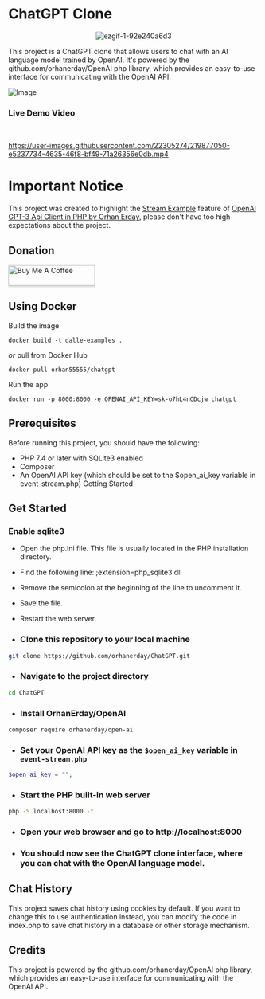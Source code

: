 # ChatGPT Clone

<div align="center">

![ezgif-1-92e240a6d3](https://user-images.githubusercontent.com/22305274/220125119-ccbdb855-bdb9-476f-8f5f-f5d5530f0a24.gif)

</div>

This project is a ChatGPT clone that allows users to chat with an AI language model trained by OpenAI. It's powered by the github.com/orhanerday/OpenAI php library, which provides an easy-to-use interface for communicating with the OpenAI API.

![Image](https://user-images.githubusercontent.com/22305274/219878523-6d8be435-35df-4cce-b2cd-52334f9e7f12.png)

### Live Demo Video
<br>

https://user-images.githubusercontent.com/22305274/219877050-e5237734-4635-46f8-bf49-71a26356e0db.mp4

# Important Notice
This project was created to highlight the [Stream Example](https://github.com/orhanerday/open-ai#stream-example) feature of [OpenAI GPT-3 Api Client in PHP by Orhan Erday](https://github.com/orhanerday/open-ai), please don't have too high expectations about the project.

## Donation

<a href="https://www.buymeacoffee.com/orhane" target="_blank"><img src="https://www.buymeacoffee.com/assets/img/custom_images/orange_img.png" alt="Buy Me A Coffee" style="height: 41px !important;width: 174px !important;box-shadow: 0px 3px 2px 0px rgba(190, 190, 190, 0.5) !important;-webkit-box-shadow: 0px 3px 2px 0px rgba(190, 190, 190, 0.5) !important;" ></a>

## Using Docker

Build the image
```shell
docker build -t dalle-examples .
```
*or* pull from Docker Hub

```shell
docker pull orhan55555/chatgpt
```

Run the app
```shell
docker run -p 8000:8000 -e OPENAI_API_KEY=sk-o7hL4nCDcjw chatgpt
```


## Prerequisites
Before running this project, you should have the following:

* PHP 7.4 or later with SQLite3 enabled
* Composer
* An OpenAI API key (which should be set to the $open_ai_key variable in event-stream.php)
Getting Started

## Get Started

### Enable sqlite3

* Open the php.ini file. This file is usually located in the PHP installation directory.
* Find the following line: ;extension=php_sqlite3.dll
* Remove the semicolon at the beginning of the line to uncomment it.
* Save the file.
* Restart the web server.

* ### Clone this repository to your local machine
```sh
git clone https://github.com/orhanerday/ChatGPT.git
```
* ### Navigate to the project directory
```sh
cd ChatGPT
```
* ### Install OrhanErday/OpenAI
```sh
composer require orhanerday/open-ai
```

* ### Set your OpenAI API key as the `$open_ai_key` variable in `event-stream.php`
```php
$open_ai_key = ""; 
```

* ### Start the PHP built-in web server
```sh
php -S localhost:8000 -t .
```
* ### Open your web browser and go to http://localhost:8000

* ### You should now see the ChatGPT clone interface, where you can chat with the OpenAI language model.

## Chat History
This project saves chat history using cookies by default. If you want to change this to use authentication instead, you can modify the code in index.php to save chat history in a database or other storage mechanism.

## Credits
This project is powered by the github.com/orhanerday/OpenAI php library, which provides an easy-to-use interface for communicating with the OpenAI API.
